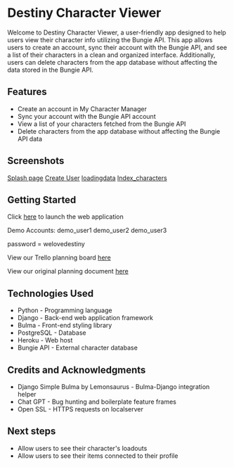 # Destiny Character Viewer

Welcome to Destiny Character Viewer, a user-friendly app designed to help users view their character info utilizing the Bungie API. This app allows users to create an account, sync their account with the Bungie API, and see a list of their characters in a clean and organized interface. Additionally, users can delete characters from the app database without affecting the data stored in the Bungie API.

## Features

* Create an account in My Character Manager
* Sync your account with the Bungie API account
* View a list of your characters fetched from the Bungie API
* Delete characters from the app database without affecting the Bungie API data

## Screenshots

[Splash page](https://i.imgur.com/LTF4aE5)
[Create User](<url_here>)
[loadingdata](<url_here>)
[Index_characters](<url_here>)

## Getting Started

Click [here](https://destiny-loadout-manager.herokuapp.com/) to launch the web application

Demo Accounts:
demo_user1
demo_user2
demo_user3

password = welovedestiny

View our Trello planning board [here](https://trello.com/invite/b/U9IQPeF4/ATTI3ab0e68afe23c87e843daba082a7168f4113EA9D/destiny-loadout-manager)

View our original planning document [here](https://lucid.app/lucidchart/491e24d0-0bc6-4c50-a63e-b9896ba0610c/edit?viewport_loc=-91%2C152%2C1458%2C1586%2C0_0&invitationId=inv_07dd661f-67d8-481a-9bb7-0ec597e32a9f)

## Technologies Used

* Python - Programming language
* Django - Back-end web application framework
* Bulma - Front-end styling library
* PostgreSQL - Database
* Heroku - Web host
* Bungie API - External character database


## Credits and Acknowledgments

* Django Simple Bulma by Lemonsaurus - Bulma-Django integration helper
* Chat GPT - Bug hunting and boilerplate feature frames
* Open SSL - HTTPS requests on localserver

## Next steps

* Allow users to see their character's loadouts
* Allow users to see their items connected to their profile

